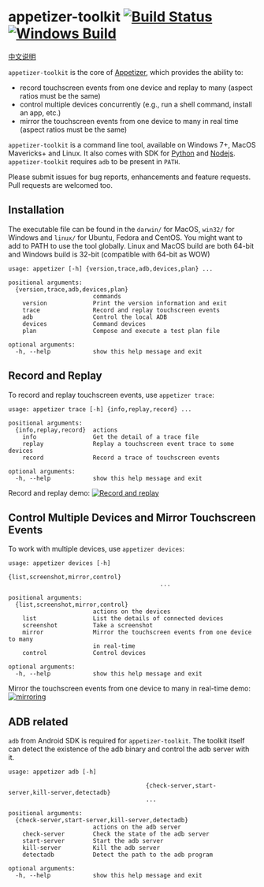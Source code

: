 # appetizer-toolkit [![Build Status](https://travis-ci.org/appetizerio/appetizer-toolkit.svg?branch=master)](https://travis-ci.org/appetizerio/appetizer-toolkit) [![Windows Build](https://ci.appveyor.com/api/projects/status/github/appetizerio/appetizer-toolkit)](https://ci.appveyor.com/project/mingyuan-xia/appetizer-toolkit)
[中文说明](./READNE.cn.md)

`appetizer-toolkit` is the core of [Appetizer](https://www.appetizer.io), which provides the ability to:
* record touchscreen events from one device and replay to many (aspect ratios must be the same)
* control multiple devices concurrently (e.g., run a shell command, install an app, etc.)
* mirror the touchscreen events from one device to many in real time (aspect ratios must be the same)

`appetizer-toolkit` is a command line tool, available on Windows 7+, MacOS Mavericks+ and Linux. It also comes with SDK for [Python](https://github.com/appetizerio/appetizer-toolkit-py) and [Nodejs](https://github.com/appetizerio/appetizer-toolkit-js). `appetizer-toolkit` requires `adb` to be present in `PATH`.

Please submit issues for bug reports, enhancements and feature requests. Pull requests are welcomed too.

## Installation
The executable file can be found in the `darwin/` for MacOS, `win32/` for Windows and `linux/` for Ubuntu, Fedora and CentOS. You might want to add to PATH to use the tool globally. Linux and MacOS build are both 64-bit and Windows build is 32-bit (compatible with 64-bit as WOW)

```
usage: appetizer [-h] {version,trace,adb,devices,plan} ...

positional arguments:
  {version,trace,adb,devices,plan}
                        commands
    version             Print the version information and exit
    trace               Record and replay touchscreen events
    adb                 Control the local ADB
    devices             Command devices
    plan                Compose and execute a test plan file

optional arguments:
  -h, --help            show this help message and exit

```

## Record and Replay
To record and replay touchscreen events, use `appetizer trace`:
```
usage: appetizer trace [-h] {info,replay,record} ...

positional arguments:
  {info,replay,record}  actions
    info                Get the detail of a trace file
    replay              Replay a touchscreen event trace to some devices
    record              Record a trace of touchscreen events

optional arguments:
  -h, --help            show this help message and exit
```

Record and replay demo:
[![Record and replay](https://i.vimeocdn.com/video/583660790_640.jpg)](https://vimeo.com/176421640)

## Control Multiple Devices and Mirror Touchscreen Events
To work with multiple devices, use `appetizer devices`:
```
usage: appetizer devices [-h]
                                           {list,screenshot,mirror,control}
                                           ...

positional arguments:
  {list,screenshot,mirror,control}
                        actions on the devices
    list                List the details of connected devices
    screenshot          Take a screenshot
    mirror              Mirror the touchscreen events from one device to many
                        in real-time
    control             Control devices

optional arguments:
  -h, --help            show this help message and exit
```

Mirror the touchscreen events from one device to many in real-time demo:
[![mirroring](https://i.vimeocdn.com/video/585120374_640.jpg)](https://vimeo.com/176421482)

## ADB related
`adb` from Android SDK is required for `appetizer-toolkit`. The toolkit itself can detect the existence of the adb binary and control the adb server with it.
```
usage: appetizer adb [-h]
                                       
                                       {check-server,start-server,kill-server,detectadb}
                                       ...

positional arguments:
  {check-server,start-server,kill-server,detectadb}
                        actions on the adb server
    check-server        Check the state of the adb server
    start-server        Start the adb server
    kill-server         Kill the adb server
    detectadb           Detect the path to the adb program

optional arguments:
  -h, --help            show this help message and exit
```
